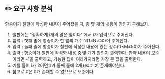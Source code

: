 ## ✏️ 요구 사항 분석

항승이가 칠판에 작성한 내용이 주어졌을 때, 총 몇 개의 내용이 참인지 구해보자.

1. 칠판에는 "정확하게 i개의 말은 참이다" 에서 i가 입력으로 주어진다.
2. 입력 : 첫째 줄에 항승이가 한 말의 개수 N(1≤N≤50)이 주어진다.
3. 입력 : 둘째 줄에 항승이가 칠판에 작성한 내용에 있는 정수(0≤M≤50)가 주어진다.
4. 출력 : 항승이가 칠판에 작성한 내용 중 몇 개가 참인지 출력한다. 만약 내용이 모순이라면 -1을 출력하고, 가능한 답이 여러가지라면 가장 큰 값을 출력한다.
5. 예를 들어 i가 2이면 `2`가 둘째 줄에 2개 (ex.`2 2`) 존재해야한다.
6. 참고로 0은 0개 존재할 수 없으므로 모순이다.
